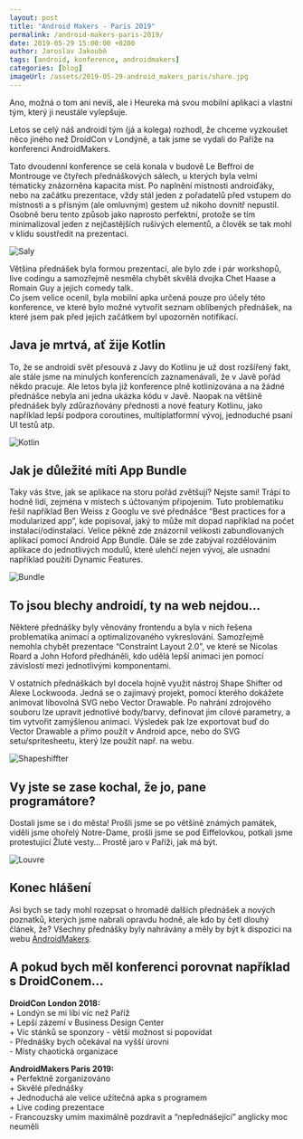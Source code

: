 ```yaml
---
layout: post
title: "Android Makers - Paris 2019"
permalink: /android-makers-paris-2019/
date: 2019-05-29 15:00:00 +0200
author: Jaroslav Jakoubě
tags: [android, konference, androidmakers]
categories: [blog]
imageUrl: /assets/2019-05-29-android_makers_paris/share.jpg
---
```


Ano, možná o tom ani nevíš, ale i Heureka má svou mobilní aplikaci a vlastní tým, který ji neustále vylepšuje.

Letos se celý náš androidí tým (já a kolega) rozhodl, že chceme vyzkoušet něco jiného než DroidCon v Londýně, 
a tak jsme se vydali do Paříže na konferenci AndroidMakers. 

Tato dvoudenní konference se celá konala v budově Le Beffroi de Montrouge ve čtyřech přednáškových sálech, 
u kterých byla velmi tématicky znázorněna kapacita míst. Po naplnění místnosti androiďáky, nebo na začátku prezentace, 
vždy stál jeden z pořadatelů před vstupem do místnosti a s přísným (ale omluvným) gestem už nikoho dovnitř nepustil. 
Osobně beru tento způsob jako naprosto perfektní, protože se tím minimalizoval jeden z nejčastějších rušivých elementů, 
a člověk se tak mohl v klidu soustředit na prezentaci.  

![Saly](/assets/2019-05-29-android_makers_paris/rooms.jpg)

Většina přednášek byla formou prezentací, ale bylo zde i pár workshopů, live codingu a samozřejmě nesměla chybět 
skvělá dvojka Chet Haase a Romain Guy a jejich comedy talk. 
<br>Co jsem velice ocenil, byla mobilní apka určená 
pouze pro účely této konference, ve které bylo možné vytvořit seznam oblíbených přednášek, na které jsem pak před 
jejich začátkem byl upozorněn notifikací.

## Java je mrtvá, ať žije Kotlin

To, že se androidí svět přesouvá z Javy do Kotlinu je už dost rozšířený fakt, ale stále jsme na minulých 
konferencích zaznamenávali, že v Javě pořád někdo pracuje. Ale letos byla již konference plně kotlinizována 
a na žádné přednášce nebyla ani jedna ukázka kódu v Javě. Naopak na většině přednášek byly zdůrazňovány přednosti 
a nové featury Kotlinu, jako například lepší podpora coroutines, multiplatformní vývoj, jednoduché psaní UI testů atp.

![Kotlin](/assets/2019-05-29-android_makers_paris/kotlin.jpg)

## Jak je důležité míti App Bundle

Taky vás štve, jak se aplikace na storu pořád zvětšují? Nejste sami! Trápí to hodně lidí, zejména v místech 
s účtovaným připojením. Tuto problematiku řešil například Ben Weiss z Googlu ve své přednášce “Best practices for 
a modularized app”,  kde popisoval, jaký to může mít dopad například na počet instalací/odinstalací. 
Velice pěkně zde znázornil velikosti zabundlovaných aplikací pomocí Android App Bundle. Dále se zde zabýval 
rozdělováním aplikace do jednotlivých modulů, které ulehčí nejen vývoj, ale usnadní například použití Dynamic Features.

![Bundle](/assets/2019-05-29-android_makers_paris/bundle.jpg)

## To jsou blechy androidí, ty na web nejdou…

Některé přednášky byly věnovány frontendu a byla v nich řešena problematika animací a optimalizovaného vykreslování. 
Samozřejmě nemohla chybět prezentace “Constraint Layout 2.0”, ve které se Nicolas Roard a John Hoford předháněli, 
kdo udělá lepší animaci jen pomocí závislostí mezi jednotlivými komponentami. 

V ostatních přednáškách byl docela hojně využit nástroj Shape Shifter od Alexe Lockwooda. 
Jedná se o zajímavý projekt, pomocí kterého dokážete animovat libovolná SVG nebo Vector Drawable. 
Po nahrání zdrojového souboru lze upravit jednotlivé body/barvy, definovat jim cílové parametry, a tím vytvořit 
zamýšlenou animaci. Výsledek pak lze exportovat buď do Vector Drawable a přímo použít v Android apce, nebo do SVG 
setu/spritesheetu, který lze použít např. na webu. 

![Shapeshiffter](/assets/2019-05-29-android_makers_paris/shape_shifter.jpg)

## Vy jste se zase kochal, že jo, pane programátore?

Dostali jsme se i do města! Prošli jsme se po většině známých památek, viděli jsme ohořelý Notre-Dame, 
prošli jsme se pod Eiffelovkou, potkali jsme protestující Žluté vesty… Prostě jaro v Paříži, jak má být.

![Louvre](/assets/2019-05-29-android_makers_paris/louvre.jpg)

## Konec hlášení
Asi bych se tady mohl rozepsat o hromadě dalších přednášek a nových poznatků, kterých jsme nabrali opravdu hodně, 
ale kdo by četl dlouhý článek, že?
Všechny přednášky byly nahrávány a měly by být k dispozici na webu [AndroidMakers](https://androidmakers.fr/schedule/).

## A pokud bych měl konferenci porovnat například s DroidConem…
__DroidCon London 2018:__ 
<br>\+ Londýn se mi líbí víc než Paříž
<br>\+ Lepší zázemí v Business Design Center
<br>\+ Víc stánků se sponzory - větší možnost si popovídat
<br>\- Přednášky bych očekával na vyšší úrovni
<br>\- Místy chaotická organizace

__AndroidMakers Paris 2019:__
<br>\+ Perfektně zorganizováno
<br>\+ Skvělé přednášky
<br>\+ Jednoduchá ale velice užitečná apka s programem
<br>\+ Live coding prezentace
<br>\- Francouzsky umím maximálně pozdravit a “nepřednášející” anglicky moc neuměli
